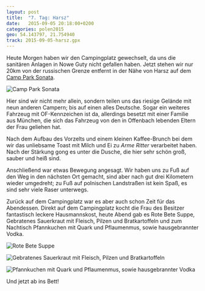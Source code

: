```yaml
---
layout: post
title:  "7. Tag: Harsz"
date:   2015-09-05 20:18:00+0200
categories: polen2015
geo: 54.143797, 21.754940
track: 2015-09-05-harsz.gpx
---
```


Heute Morgen haben wir den Campingplatz gewechselt, da uns die sanitären Anlagen in Nowe Guty nicht gefallen haben. 
Jetzt stehen wir nur 20km von der russischen Grenze entfernt in der Nähe von Harsz auf dem [Camp Park Sonata](http://www.masuren-campingplatz.de/).

![Camp Park Sonata](https://pbs.twimg.com/media/COJm8fSWUAAiHu8.jpg:orig)

Hier sind wir nicht mehr allein, sondern teilen uns das riesige Gelände mit neun anderen Campern; bis auf einen alles
Deutsche. Sogar ein weiteres Fahrzeug mit OF-Kennzeichen ist da, allerdings besetzt mit einer Familie aus München, die
sich das Fahrzeug von den in Offenbach lebenden Eltern der Frau geliehen hat.

Nach dem Aufbau des Vorzelts und einem kleinen Kaffee-Brunch bei dem wir das unliebsame Toast mit Milch und Ei zu 
*Arme Ritter* verarbeitet haben. Nach der Stärkung gong es unter die Dusche, die hier sehr schön groß, sauber und heiß
 sind. 
 
Anschließend war etwas Bewegung angesagt. Wir haben uns zu Fuß auf den Weg in den nächsten Ort 
gemacht, sind aber nach gut drei Kilometern wieder umgedreht; zu Fuß auf polnischen Landstraßen ist kein Spaß, es sind
sehr viele Raser unterwegs.

Zurück auf dem Campingplatz war es aber auch schon Zeit für das Abendessen. Direkt auf dem Campingplatz kocht die Frau
des Besitzer fantastisch leckere Hausmannskost, heute Abend gab es Rote Bete Suppe, Gebratenes Sauerkraut mit Fleisch, Pilzen
 und Bratkartoffeln und zum Nachtisch Pfannkuchen mit Quark und Pflaumenmus, sowie hausgebrannter Vodka.

![Rote Bete Suppe](https://pbs.twimg.com/media/COKD1PZWIAAS0ZB.jpg)

![Gebratenes Sauerkraut mit Fleisch, Pilzen und Bratkartoffeln](https://pbs.twimg.com/media/COKFAmqUwAEuQuJ.jpg:orig)

![Pfannkuchen mit Quark und Pflaumenmus, sowie hausgebrannter Vodka](https://pbs.twimg.com/media/COKFB3HU8AAWwJY.jpg:orig)

Und jetzt ab ins Bett!

